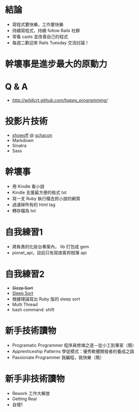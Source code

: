 <!SLIDE center transition=fade>
# 結論 #

<!SLIDE bullets incremental>
* 寫程式要快樂，工作要快樂
* 持續寫程式，持續 follow Rails 社群
* 常看 casts 並改善自己的程式
* 每週二歡迎來 Rails Tuesday 交流討論！

<!SLIDE center>
# 幹壞事是進步最大的原動力 #

<!SLIDE center>
# Q & A

* *http://wildjcrt.github.com/happy_programming/*

<!SLIDE center>
# 投影片技術 #

* [showoff](https://github.com/schacon/showoff) @ [schacon](http://twitter.com/#!/chacon)
* Markdown
* Sinatra
* Sass

<!SLIDE bullets incremental>
# 幹壞事 #

* 用 Kindle 看小說
* Kindle 支援最方便的格式 txt
* 寫一支 Ruby 執行檔去抓小說的網頁
* 過濾掉所有的 html tag
* 轉存檔為 txt

<!SLIDE bullets incremental>
# 自我練習1 #

* 將負責的化妝台專案內， lib 打包成 gem
* pixnet_api，目前只有寫痞客邦相簿 api

<!SLIDE bullets incremental>
# 自我練習2 #

* <del>Slzzp Sort</del>
* [Sleep Sort](http://dis.4chan.org/read/prog/1295544154)
* 根據理論寫出 Ruby 版的 sleep sort
* Multi Thread
* bash command: shift

<!SLIDE bullets incremental>
# 新手技術讀物 #

* Programatic Programmer 程序員修煉之道－從小工到專家（簡）
* Apprenticeship Patterns 學徒模式：優秀軟體開發者的養成之路
* Passionate Programmer 我編程，我快樂（簡）

<!SLIDE bullets incremental>
# 新手非技術讀物 #

* Rework 工作大解放
* Getting Real
* 自慢1